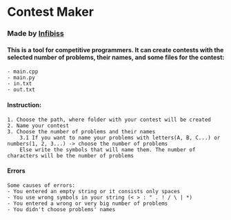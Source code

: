 # **Contest Maker**
### **Made by [Infibiss](https://github.com/Infibiss?tab=repositories)**

#### This is a tool for competitive programmers. It can create contests with the selected number of problems, their names, and some files for the contest:
	- main.cpp
	- main.py
	- in.txt
	- out.txt


#### Instruction:
	1. Choose the path, where folder with your contest will be created
	2. Name your contest
	3. Choose the number of problems and their names
		3.1 If you want to name your problems with letters(A, B, C...) or numbers(1, 2, 3...) -> choose the number of problems
		Else write the symbols that will name them. The number of characters will be the number of problems

#### Errors
	Some causes of errors:
	- You entered an empty string or it consists only spaces
	- You use wrong symbols in your string (< > : " . ! / \ | *)
	- You entered a wrong or very big number of problems
	- You didn't choose problems' names
